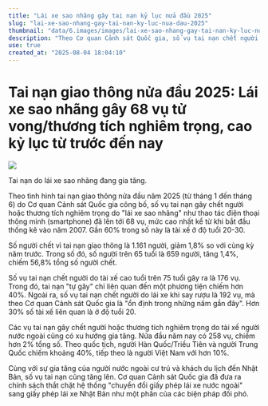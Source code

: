 ```yaml
---
title: "Lái xe sao nhãng gây tai nạn kỷ lục nửa đầu 2025"
slug: "lai-xe-sao-nhang-gay-tai-nan-ky-luc-nua-dau-2025"
thumbnail: "data/6.images/images/lai-xe-sao-nhang-gay-tai-nan-ky-luc-nua-dau-2025.webp"
description: "Theo Cơ quan Cảnh sát Quốc gia, số vụ tai nạn chết người hoặc thương tích nghiêm trọng do lái xe sao nhãng đã đạt mức cao kỷ lục trong nửa đầu năm 2025."
use: true
created_at: "2025-08-04 18:04:10"
---
```


# Tai nạn giao thông nửa đầu 2025: Lái xe sao nhãng gây 68 vụ tử vong/thương tích nghiêm trọng, cao kỷ lục từ trước đến nay

![](/images/20250804-00321007-netdenjd-000-1-view.webp)

Tai nạn do lái xe sao nhãng đang gia tăng.

Theo tình hình tai nạn giao thông nửa đầu năm 2025 (từ tháng 1 đến tháng 6) do Cơ quan Cảnh sát Quốc gia công bố, số vụ tai nạn gây chết người hoặc thương tích nghiêm trọng do "lái xe sao nhãng" như thao tác điện thoại thông minh (smartphone) đã lên tới 68 vụ, mức cao nhất kể từ khi bắt đầu thống kê vào năm 2007. Gần 60% trong số này là tài xế ở độ tuổi 20-30.

Số người chết vì tai nạn giao thông là 1.161 người, giảm 1,8% so với cùng kỳ năm trước. Trong số đó, số người trên 65 tuổi là 659 người, tăng 1,4%, chiếm 56,8% tổng số người chết.

Số vụ tai nạn chết người do tài xế cao tuổi trên 75 tuổi gây ra là 176 vụ. Trong đó, tai nạn "tự gây" chỉ liên quan đến một phương tiện chiếm hơn 40%. Ngoài ra, số vụ tai nạn chết người do lái xe khi say rượu là 192 vụ, mà theo Cơ quan Cảnh sát Quốc gia là "ổn định trong những năm gần đây". Hơn 30% số tài xế liên quan là ở độ tuổi 20.

Các vụ tai nạn gây chết người hoặc thương tích nghiêm trọng do tài xế người nước ngoài cũng có xu hướng gia tăng. Nửa đầu năm nay có 258 vụ, chiếm hơn 2% tổng số. Theo quốc tịch, người Hàn Quốc/Triều Tiên và người Trung Quốc chiếm khoảng 40%, tiếp theo là người Việt Nam với hơn 10%.

Cùng với sự gia tăng của người nước ngoài cư trú và khách du lịch đến Nhật Bản, số vụ tai nạn cũng tăng lên. Cơ quan Cảnh sát Quốc gia đã đưa ra chính sách thắt chặt hệ thống "chuyển đổi giấy phép lái xe nước ngoài" sang giấy phép lái xe Nhật Bản như một phần của các biện pháp đối phó.